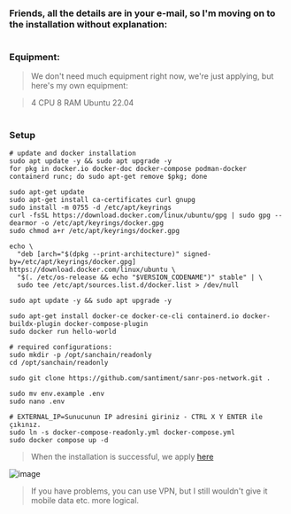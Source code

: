 ### Friends, all the details are in your e-mail, so I'm moving on to the installation without explanation:

#

### Equipment:
> We don't need much equipment right now, we're just applying, but here's my own equipment:

> 4 CPU 8 RAM Ubuntu 22.04 

#

### Setup

```console
# update and docker installation
sudo apt update -y && sudo apt upgrade -y
for pkg in docker.io docker-doc docker-compose podman-docker containerd runc; do sudo apt-get remove $pkg; done

sudo apt-get update
sudo apt-get install ca-certificates curl gnupg
sudo install -m 0755 -d /etc/apt/keyrings
curl -fsSL https://download.docker.com/linux/ubuntu/gpg | sudo gpg --dearmor -o /etc/apt/keyrings/docker.gpg
sudo chmod a+r /etc/apt/keyrings/docker.gpg

echo \
  "deb [arch="$(dpkg --print-architecture)" signed-by=/etc/apt/keyrings/docker.gpg] https://download.docker.com/linux/ubuntu \
  "$(. /etc/os-release && echo "$VERSION_CODENAME")" stable" | \
  sudo tee /etc/apt/sources.list.d/docker.list > /dev/null

sudo apt update -y && sudo apt upgrade -y

sudo apt-get install docker-ce docker-ce-cli containerd.io docker-buildx-plugin docker-compose-plugin
sudo docker run hello-world
```

```console
# required configurations:
sudo mkdir -p /opt/sanchain/readonly
cd /opt/sanchain/readonly

sudo git clone https://github.com/santiment/sanr-pos-network.git .

sudo mv env.example .env
sudo nano .env

# EXTERNAL_IP=Sunucunun IP adresini giriniz - CTRL X Y ENTER ile çıkınız.
sudo ln -s docker-compose-readonly.yml docker-compose.yml
sudo docker compose up -d
```

> When the installation is successful, we apply [here](https://nodes.sanr.network/)

![image](https://github.com/ruesandora/santiment/assets/101149671/96d60c17-eb2a-4a18-8cd0-4a9a1f1e23da)

> If you have problems, you can use VPN, but I still wouldn't give it mobile data etc. more logical.


